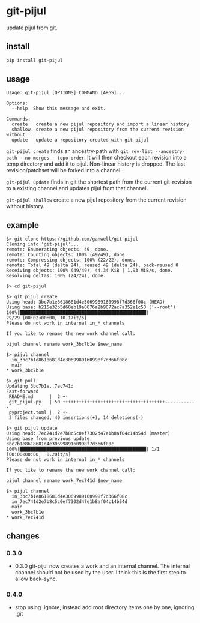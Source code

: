 git-pijul
=========

update pijul from git.

install
-------

```bash
pip install git-pijul
```

usage
-----

```text
Usage: git-pijul [OPTIONS] COMMAND [ARGS]...

Options:
  --help  Show this message and exit.

Commands:
  create   create a new pijul repository and import a linear history
  shallow  create a new pijul repository from the current revision without...
  update   update a repository created with git-pijul
```

`git-pijul create` finds an ancestry-path with `git rev-list --ancestry-path
--no-merges --topo-order`. It will then checkout each revision into a temp
directory and add it to pijul. Non-linear history is dropped. The last
revision/patchset will be forked into a channel.

`git-pijul update` finds in git the shortest path from the current git-revision
to a existing channel and updates pijul from that channel.

`git-pijul shallow` create a new pijul repository from the current revision without
history.

example
-------

```console
$> git clone https://github.com/ganwell/git-pijul
Cloning into 'git-pijul'...
remote: Enumerating objects: 49, done.
remote: Counting objects: 100% (49/49), done.
remote: Compressing objects: 100% (22/22), done.
remote: Total 49 (delta 24), reused 49 (delta 24), pack-reused 0
Receiving objects: 100% (49/49), 44.34 KiB | 1.93 MiB/s, done.
Resolving deltas: 100% (24/24), done.

$> cd git-pijul

$> git pijul create
Using head: 3bc7b1e8618681d4e3069989160998f7d366f08c (HEAD)
Using base: b215e32b5d60eb19a0676a2b9072ac7a352e1c50 ('--root')
100%|███████████████████████████████████████████████|
29/29 [00:02<00:00, 10.17it/s]
Please do not work in internal in_* channels

If you like to rename the new work channel call:

pijul channel rename work_3bc7b1e $new_name

$> pijul channel
  in_3bc7b1e8618681d4e3069989160998f7d366f08c
  main
* work_3bc7b1e

$> git pull
Updating 3bc7b1e..7ec741d
Fast-forward
 README.md      |  2 +-
 git_pijul.py   | 50 ++++++++++++++++++++++++++++++++++++++------------
 pyproject.toml |  2 +-
 3 files changed, 40 insertions(+), 14 deletions(-)
 
$> git pijul update
Using head: 7ec741d2e7b8c5c0ef7302d47e1b8af04c14b54d (master)
Using base from previous update: 3bc7b1e8618681d4e3069989160998f7d366f08c
100%|███████████████████████████████████████████████| 1/1 [00:00<00:00,  8.20it/s]
Please do not work in internal in_* channels

If you like to rename the new work channel call:

pijul channel rename work_7ec741d $new_name

$> pijul channel
  in_3bc7b1e8618681d4e3069989160998f7d366f08c
  in_7ec741d2e7b8c5c0ef7302d47e1b8af04c14b54d
  main
  work_3bc7b1e
* work_7ec741d
```

changes
-------

### 0.3.0

* 0.3.0 git-pijul now creates a work and an internal channel. The internal
  channel should not be used by the user. I think this is the first step to allow
  back-sync.

### 0.4.0

* stop using .ignore, instead add root directory items one by one, ignoring .git
